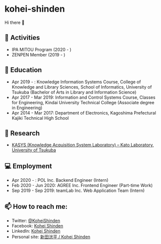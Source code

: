 # kohei-shinden 

Hi there 👋

## 🔭 Activities
- IPA MITOU Program (2020 - )
- ZENPEN Member (2019 - )

## 🌱 Education

- Apr 2019 - : Knowledge Information Systems Course, College of Knowledge and Library Sciences, School of Informatics, University of Tsukuba (Bachelor of Arts in Library and Information Science)
- Apr 2017 - Mar 2019: Information and Control Systems Course, Classes for Engineering, Kindai University Technical College (Associate degree in Engineering) 
- Apr 2014 - Mar 2017: Department of Electronics, Kagoshima Prefectural Kajiki Technical High School 

## 🧪 Research

- [KASYS (Knowledge Acquisition System Laboratory) – Kato Laboratory, University of Tsukuba](https://kasys.slis.tsukuba.ac.jp/en/)

## 💻 Employment

- Apr 2020 - : POL Inc. Backend Engineer (Intern)
- Feb 2020 - Jun 2020: AGREE Inc. Frontend Engineer (Part-time Work)
-  Sep 2019 - Sep 2019: teamLab Inc. Web Application Team (Intern) 

## 📫 How to reach me:
- Twitter: [@KoheiShinden](https://twitter.com/KoheiShinden)
- Facebook: [Kohei Shinden](https://www.facebook.com/kohei.shinden)
- LinkedIn: [Kohei Shinden](https://www.linkedin.com/in/koheishinden/?locale=en_US)
- Personal site: [新田洸平 / Kohei Shinden](https://sites.google.com/klis.tsukuba.ac.jp/koheishinden/english?authuser=0)
